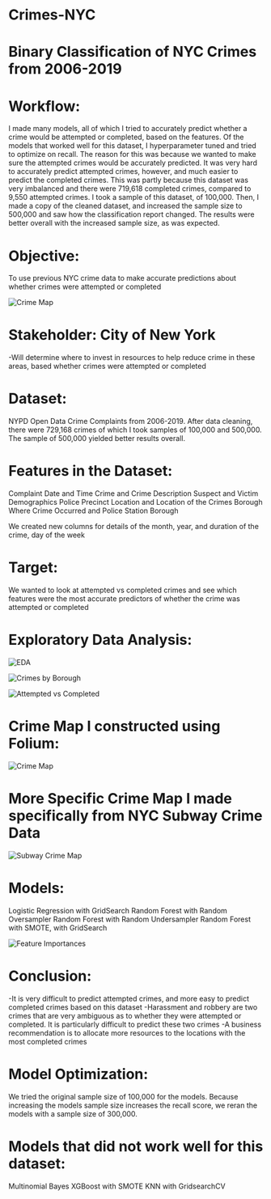# Crimes-NYC

# Binary Classification of NYC Crimes from 2006-2019

# Workflow: 
I made many models, all of which I tried to accurately predict whether a crime would be attempted or completed, based on the features. Of the models that worked well for this dataset, I hyperparameter tuned and tried to optimize on recall. The reason for this was because we wanted to make sure the attempted crimes would be accurately predicted. It was very hard to accurately predict attempted crimes, however, and much easier to predict the completed crimes. This was partly because this dataset was very imbalanced and there were 719,618 completed crimes, compared to 9,550 attempted crimes. I took a sample of this dataset, of 100,000. Then, I made a copy of the cleaned dataset, and increased the sample size to 500,000 and saw how the classification report changed. The results were better overall with the increased sample size, as was expected. 

# Objective:  
To use previous NYC crime data to make accurate predictions about whether crimes were attempted or completed

![Crime Map](https://i.imgur.com/x1JFXzp.png)

# Stakeholder: City of New York 
-Will determine where to invest in resources to help reduce crime in these areas, based whether crimes were attempted or completed 

# Dataset: 
NYPD Open Data Crime Complaints from 2006-2019. After data cleaning, there were 729,168 crimes of which I took samples of 100,000 and 500,000. The sample of 500,000 yielded better results overall.

# Features in the Dataset: 
Complaint Date and Time
Crime and Crime Description
Suspect and Victim Demographics 
Police Precinct Location and Location of the Crimes
Borough Where Crime Occurred and Police Station Borough

We created new columns for details of the month, year, and duration of the crime, day of the week

# Target: 
We wanted to look at attempted vs completed crimes and see which features were the most accurate predictors of whether the crime was attempted or completed

# Exploratory Data Analysis: 

![EDA](https://imgur.com/a/Kv5NH0x)

![Crimes by Borough](https://i.imgur.com/tdcJqOT.png)

![Attempted vs Completed](https://i.imgur.com/4Ax1Wu4.png)

# Crime Map I constructed using Folium: 

![Crime Map](https://i.imgur.com/6NtAYcZ.png)

# More Specific Crime Map I made specifically from NYC Subway Crime Data 

![Subway Crime Map](https://i.imgur.com/r9hLgew.png)

# Models: 
Logistic Regression with GridSearch 
Random Forest with Random Oversampler
Random Forest with Random Undersampler 
Random Forest with SMOTE, with GridSearch 

![Feature Importances](https://i.imgur.com/6rwk4dg.png)

# Conclusion: 

-It is very difficult to predict attempted crimes, and more easy to predict completed crimes based on this dataset
-Harassment and robbery are two crimes that are very ambiguous as to whether they were attempted or completed. It is particularly difficult to predict these two crimes 
-A business recommendation is to allocate more resources to the locations with the most completed crimes 

# Model Optimization:
We tried the original sample size of 100,000 for the models. 
Because increasing the models sample size increases the recall score, 
we reran the models with a sample size of 300,000. 
 
# Models that did not work well for this dataset:  
Multinomial Bayes
XGBoost with SMOTE
KNN with GridsearchCV

